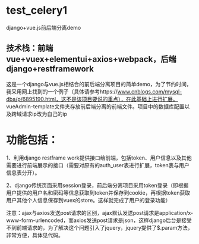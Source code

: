 # test_celery1
django+vue.js前后端分离demo
## 技术栈：前端 vue+vuex+elementui+axios+webpack，后端 django+restframework

这是一个django与vue.js相结合的前后端分离项目的简单demo，为了节约时间，我采用网上找到的一个例子（具体请参考https://www.cnblogs.com/mysql-dba/p/6895190.html，这不是该项目要说的重点），在此基础上进行扩展。
vueAdmin-template文件夹存放前后端分离的前端文件。项目中的数据库配置以及跨域请求ip改为自己的ip

# 功能包括：
1、利用django restframe work提供接口给前端，包括token、用户信息以及其他需要进行前端展示的接口（需要对原有的auth_user表进行扩展，token表与用户信息表分开）。

2、django传统页面采用session登录，前后端分离项目采用token登录（即根据用户提供的用户名和密码等信息获取到token并保存到cookie，再根据token获取用户其他个人信息保存到vuex的store。这样就完成了用户的登录功能）

注意：ajax与axios发送post请求的区别，ajax默认发送post请求是application/x-www-form-urlencoded，而axios发送post请求是json，这样django后台是接受不到前端请求的，为了解决这个问题引入了jquery，jquery提供了$.param方法，非常方便，具体见代码。

